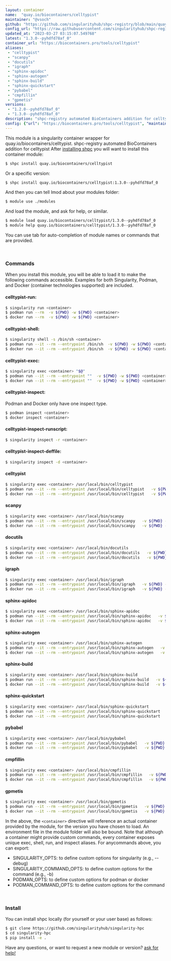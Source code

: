 ```yaml
---
layout: container
name:  "quay.io/biocontainers/celltypist"
maintainer: "@vsoch"
github: "https://github.com/singularityhub/shpc-registry/blob/main/quay.io/biocontainers/celltypist/container.yaml"
config_url: "https://raw.githubusercontent.com/singularityhub/shpc-registry/main/quay.io/biocontainers/celltypist/container.yaml"
updated_at: "2023-03-27 03:15:07.549768"
latest: "1.3.0--pyhdfd78af_0"
container_url: "https://biocontainers.pro/tools/celltypist"
aliases:
 - "celltypist"
 - "scanpy"
 - "docutils"
 - "igraph"
 - "sphinx-apidoc"
 - "sphinx-autogen"
 - "sphinx-build"
 - "sphinx-quickstart"
 - "pybabel"
 - "cmpfillin"
 - "gpmetis"
versions:
 - "1.2.0--pyhdfd78af_0"
 - "1.3.0--pyhdfd78af_0"
description: "shpc-registry automated BioContainers addition for celltypist"
config: {"url": "https://biocontainers.pro/tools/celltypist", "maintainer": "@vsoch", "description": "shpc-registry automated BioContainers addition for celltypist", "latest": {"1.3.0--pyhdfd78af_0": "sha256:e5e359cf8ce142ac0f8d020a56cca75ad2f5342a5758f4ff0dcbdaed976cf24d"}, "tags": {"1.2.0--pyhdfd78af_0": "sha256:0ff91df0cb1b0635c7a1969f4ac54943329c4252cd73bb79fbfefef4207c37f6", "1.3.0--pyhdfd78af_0": "sha256:e5e359cf8ce142ac0f8d020a56cca75ad2f5342a5758f4ff0dcbdaed976cf24d"}, "docker": "quay.io/biocontainers/celltypist", "aliases": {"celltypist": "/usr/local/bin/celltypist", "scanpy": "/usr/local/bin/scanpy", "docutils": "/usr/local/bin/docutils", "igraph": "/usr/local/bin/igraph", "sphinx-apidoc": "/usr/local/bin/sphinx-apidoc", "sphinx-autogen": "/usr/local/bin/sphinx-autogen", "sphinx-build": "/usr/local/bin/sphinx-build", "sphinx-quickstart": "/usr/local/bin/sphinx-quickstart", "pybabel": "/usr/local/bin/pybabel", "cmpfillin": "/usr/local/bin/cmpfillin", "gpmetis": "/usr/local/bin/gpmetis"}}
---
```


This module is a singularity container wrapper for quay.io/biocontainers/celltypist.
shpc-registry automated BioContainers addition for celltypist
After [installing shpc](#install) you will want to install this container module:


```bash
$ shpc install quay.io/biocontainers/celltypist
```

Or a specific version:

```bash
$ shpc install quay.io/biocontainers/celltypist:1.3.0--pyhdfd78af_0
```

And then you can tell lmod about your modules folder:

```bash
$ module use ./modules
```

And load the module, and ask for help, or similar.

```bash
$ module load quay.io/biocontainers/celltypist/1.3.0--pyhdfd78af_0
$ module help quay.io/biocontainers/celltypist/1.3.0--pyhdfd78af_0
```

You can use tab for auto-completion of module names or commands that are provided.

<br>

### Commands

When you install this module, you will be able to load it to make the following commands accessible.
Examples for both Singularity, Podman, and Docker (container technologies supported) are included.

#### celltypist-run:

```bash
$ singularity run <container>
$ podman run --rm  -v ${PWD} -w ${PWD} <container>
$ docker run --rm  -v ${PWD} -w ${PWD} <container>
```

#### celltypist-shell:

```bash
$ singularity shell -s /bin/sh <container>
$ podman run --it --rm --entrypoint /bin/sh  -v ${PWD} -w ${PWD} <container>
$ docker run --it --rm --entrypoint /bin/sh  -v ${PWD} -w ${PWD} <container>
```

#### celltypist-exec:

```bash
$ singularity exec <container> "$@"
$ podman run --it --rm --entrypoint ""  -v ${PWD} -w ${PWD} <container> "$@"
$ docker run --it --rm --entrypoint ""  -v ${PWD} -w ${PWD} <container> "$@"
```

#### celltypist-inspect:

Podman and Docker only have one inspect type.

```bash
$ podman inspect <container>
$ docker inspect <container>
```

#### celltypist-inspect-runscript:

```bash
$ singularity inspect -r <container>
```

#### celltypist-inspect-deffile:

```bash
$ singularity inspect -d <container>
```


#### celltypist

```bash
$ singularity exec <container> /usr/local/bin/celltypist
$ podman run --it --rm --entrypoint /usr/local/bin/celltypist   -v ${PWD} -w ${PWD} <container> -c " $@"
$ docker run --it --rm --entrypoint /usr/local/bin/celltypist   -v ${PWD} -w ${PWD} <container> -c " $@"
```


#### scanpy

```bash
$ singularity exec <container> /usr/local/bin/scanpy
$ podman run --it --rm --entrypoint /usr/local/bin/scanpy   -v ${PWD} -w ${PWD} <container> -c " $@"
$ docker run --it --rm --entrypoint /usr/local/bin/scanpy   -v ${PWD} -w ${PWD} <container> -c " $@"
```


#### docutils

```bash
$ singularity exec <container> /usr/local/bin/docutils
$ podman run --it --rm --entrypoint /usr/local/bin/docutils   -v ${PWD} -w ${PWD} <container> -c " $@"
$ docker run --it --rm --entrypoint /usr/local/bin/docutils   -v ${PWD} -w ${PWD} <container> -c " $@"
```


#### igraph

```bash
$ singularity exec <container> /usr/local/bin/igraph
$ podman run --it --rm --entrypoint /usr/local/bin/igraph   -v ${PWD} -w ${PWD} <container> -c " $@"
$ docker run --it --rm --entrypoint /usr/local/bin/igraph   -v ${PWD} -w ${PWD} <container> -c " $@"
```


#### sphinx-apidoc

```bash
$ singularity exec <container> /usr/local/bin/sphinx-apidoc
$ podman run --it --rm --entrypoint /usr/local/bin/sphinx-apidoc   -v ${PWD} -w ${PWD} <container> -c " $@"
$ docker run --it --rm --entrypoint /usr/local/bin/sphinx-apidoc   -v ${PWD} -w ${PWD} <container> -c " $@"
```


#### sphinx-autogen

```bash
$ singularity exec <container> /usr/local/bin/sphinx-autogen
$ podman run --it --rm --entrypoint /usr/local/bin/sphinx-autogen   -v ${PWD} -w ${PWD} <container> -c " $@"
$ docker run --it --rm --entrypoint /usr/local/bin/sphinx-autogen   -v ${PWD} -w ${PWD} <container> -c " $@"
```


#### sphinx-build

```bash
$ singularity exec <container> /usr/local/bin/sphinx-build
$ podman run --it --rm --entrypoint /usr/local/bin/sphinx-build   -v ${PWD} -w ${PWD} <container> -c " $@"
$ docker run --it --rm --entrypoint /usr/local/bin/sphinx-build   -v ${PWD} -w ${PWD} <container> -c " $@"
```


#### sphinx-quickstart

```bash
$ singularity exec <container> /usr/local/bin/sphinx-quickstart
$ podman run --it --rm --entrypoint /usr/local/bin/sphinx-quickstart   -v ${PWD} -w ${PWD} <container> -c " $@"
$ docker run --it --rm --entrypoint /usr/local/bin/sphinx-quickstart   -v ${PWD} -w ${PWD} <container> -c " $@"
```


#### pybabel

```bash
$ singularity exec <container> /usr/local/bin/pybabel
$ podman run --it --rm --entrypoint /usr/local/bin/pybabel   -v ${PWD} -w ${PWD} <container> -c " $@"
$ docker run --it --rm --entrypoint /usr/local/bin/pybabel   -v ${PWD} -w ${PWD} <container> -c " $@"
```


#### cmpfillin

```bash
$ singularity exec <container> /usr/local/bin/cmpfillin
$ podman run --it --rm --entrypoint /usr/local/bin/cmpfillin   -v ${PWD} -w ${PWD} <container> -c " $@"
$ docker run --it --rm --entrypoint /usr/local/bin/cmpfillin   -v ${PWD} -w ${PWD} <container> -c " $@"
```


#### gpmetis

```bash
$ singularity exec <container> /usr/local/bin/gpmetis
$ podman run --it --rm --entrypoint /usr/local/bin/gpmetis   -v ${PWD} -w ${PWD} <container> -c " $@"
$ docker run --it --rm --entrypoint /usr/local/bin/gpmetis   -v ${PWD} -w ${PWD} <container> -c " $@"
```



In the above, the `<container>` directive will reference an actual container provided
by the module, for the version you have chosen to load. An environment file in the
module folder will also be bound. Note that although a container
might provide custom commands, every container exposes unique exec, shell, run, and
inspect aliases. For anycommands above, you can export:

 - SINGULARITY_OPTS: to define custom options for singularity (e.g., --debug)
 - SINGULARITY_COMMAND_OPTS: to define custom options for the command (e.g., -b)
 - PODMAN_OPTS: to define custom options for podman or docker
 - PODMAN_COMMAND_OPTS: to define custom options for the command

<br>

### Install

You can install shpc locally (for yourself or your user base) as follows:

```bash
$ git clone https://github.com/singularityhub/singularity-hpc
$ cd singularity-hpc
$ pip install -e .
```

Have any questions, or want to request a new module or version? [ask for help!](https://github.com/singularityhub/singularity-hpc/issues)